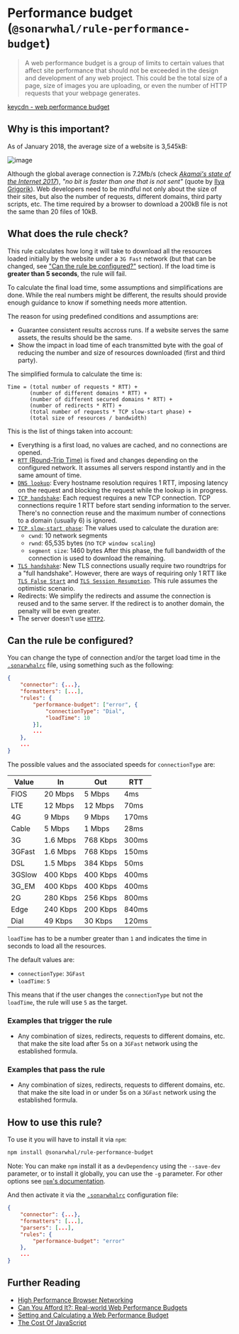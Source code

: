 # Performance budget (`@sonarwhal/rule-performance-budget`)

> A web performance budget is a group of limits to certain values that affect
> site performance that should not be exceeded in the design and development of
> any web project. This could be the total size of a page, size of images you
> are uploading, or even the number of HTTP requests that your webpage
> generates.

[keycdn - web performance budget][keycdn-wpb]

## Why is this important?

As of January 2018, the average size of a website is 3,545kB:

![image][average site size]

Although the global average connection is 7.2Mb/s (check [_Akamai's state of
the Internet 2017_][state of the internet]), _"no bit is faster than one that is
not sent"_ (quote by [Ilya Grigorik][faster bit]). Web developers need to be
mindful not only about the size of their sites, but also the number of
requests, different domains, third party scripts, etc. The time required by a
browser to download a 200kB file is not the same than 20 files of 10kB.

## What does the rule check?

This rule calculates how long it will take to download all the resources loaded
initially by the website under a `3G Fast` network (but that can be changed,
see ["Can the rule be configured?"][can be configured] section). If the load
time is **greater than 5 seconds**, the rule will fail.

To calculate the final load time, some assumptions and simplifications are
done. While the real numbers might be different, the results should provide
enough guidance to know if something needs more attention.

The reason for using predefined conditions and assumptions are:

* Guarantee consistent results accross runs. If a website serves the same
  assets, the results should be the same.
* Show the impact in load time of each transmitted byte with the goal of
  reducing the number and size of resources downloaded (first and third party).

The simplified formula to calculate the time is:

```text
Time = (total number of requests * RTT) +
       (number of different domains * RTT) +
       (number of different secured domains * RTT) +
       (number of redirects * RTT) +
       (total number of requests * TCP slow-start phase) +
       (total size of resources / bandwidth)
```

This is the list of things taken into account:

* Everything is a first load, no values are cached, and no connections are
  opened.
* [`RTT` (Round-Trip Time)][rtt] is fixed and changes depending on the
  configured network. It assumes all servers respond instantly and in the same
  amount of time.
* [`DNS lookup`][dns lookup]: Every hostname resolution requires 1 RTT,
  imposing latency on the request and blocking the request while the lookup is
  in progress.
* [`TCP handshake`][three-way handshake]: Each request requires a new TCP
  connection. TCP connections require 1 RTT before start sending information to
  the server. There's no connection reuse and the maximum number of connections
  to a domain (usually 6) is ignored.
* [`TCP slow-start phase`][slow-start phase]: The values used to calculate the
  duration are:
  * `cwnd`: 10 network segments
  * `rwnd`: 65,535 bytes (no `TCP window scaling`)
  * `segment size`: 1460 bytes
  After this phase, the full bandwidth of the connection is used to download
  the remaining.
* [`TLS handshake`][tls handshake]: New TLS connections usually require two
  roundtrips for a "full handshake". However, there are ways of requiring only
  1 RTT like [`TLS False Start`][tls false start] and [`TLS Session
  Resumption`][tls session resumption]. This rule assumes the optimistic
  scenario.
* Redirects: We simplify the redirects and assume the connection is reused and
  to the same server. If the redirect is to another domain, the penalty will be
  even greater.
* The server doesn't use [`HTTP2`][http2].

## Can the rule be configured?

You can change the type of connection and/or the target load time
in the [`.sonarwhalrc`][sonarwhalrc] file, using something such as
the following:

```json
{
    "connector": {...},
    "formatters": [...],
    "rules": {
        "performance-budget": ["error", {
            "connectionType": "Dial",
            "loadTime": 10
        }],
        ...
    },
    ...
}
```

The possible values and the associated speeds for `connectionType` are:

| Value  |       In |      Out |   RTT |
| -------|----------|----------|-------|
| FIOS   |  20 Mbps |   5 Mbps |   4ms |
| LTE    |  12 Mbps |  12 Mbps |  70ms |
| 4G     |   9 Mbps |   9 Mbps | 170ms |
| Cable  |   5 Mbps |   1 Mbps |  28ms |
| 3G     | 1.6 Mbps | 768 Kbps | 300ms |
| 3GFast | 1.6 Mbps | 768 Kbps | 150ms |
| DSL    | 1.5 Mbps | 384 Kbps |  50ms |
| 3GSlow | 400 Kbps | 400 Kbps | 400ms |
| 3G_EM  | 400 Kbps | 400 Kbps | 400ms |
| 2G     | 280 Kbps | 256 Kbps | 800ms |
| Edge   | 240 Kbps | 200 Kbps | 840ms |
| Dial   |  49 Kbps |  30 Kbps | 120ms |

`loadTime` has to be a number greater than `1` and indicates the time in
seconds to load all the resources.

The default values are:

* `connectionType`: `3GFast`
* `loadTime`: `5`

This means that if the user changes the `connectionType` but not the
`loadTime`, the rule will use `5` as the target.

### Examples that **trigger** the rule

* Any combination of sizes, redirects, requests to different domains, etc. that
  make the site load after 5s on a `3GFast` network using the established
  formula.

### Examples that **pass** the rule

* Any combination of sizes, redirects, requests to different domains, etc. that
  make the site load in or under 5s on a `3GFast` network using the established
  formula.

## How to use this rule?

To use it you will have to install it via `npm`:

```bash
npm install @sonarwhal/rule-performance-budget
```

Note: You can make `npm` install it as a `devDependency` using the `--save-dev`
parameter, or to install it globally, you can use the `-g` parameter. For
other options see
[`npm`'s documentation](https://docs.npmjs.com/cli/install).

And then activate it via the [`.sonarwhalrc`][sonarwhalrc]
configuration file:

```json
{
    "connector": {...},
    "formatters": [...],
    "parsers": [...],
    "rules": {
        "performance-budget": "error"
    },
    ...
}
```

## Further Reading

* [High Performance Browser Networking][hbpn]
* [Can You Afford It?: Real-world Web Performance Budgets][can you afford it]
* [Setting and Calculating a Web Performance Budget][keycdn-wpb]
* [The Cost Of JavaScript][cost of javascript]

<!-- Link labels -->

[average site size]: https://chart.googleapis.com/chart?chs=400x225&cht=p&chco=007099&chd=t:1818,70,98,504,120,851,27&chds=0,1818&chdlp=b&chdl=total%203545%20kB&chl=Images+-+1818+kB%7CHTML+-+70+kB%7CStylesheets+-+98+kB%7CScripts+-+504+kB%7CFonts+-+120+kB%7CVideo+-+851+kB%7COther+-+27+kB&chma=|5&chtt=Average+Bytes+per+Page+by+Content+Type
[can be configured]: #can-the-rule-be-configured
[can you afford it]: https://infrequently.org/2017/10/can-you-afford-it-real-world-web-performance-budgets/
[cost of javascript]: https://medium.com/dev-channel/the-cost-of-javascript-84009f51e99e
[dns lookup]: https://www.cloudflare.com/learning/dns/what-is-dns/
[faster bit]: https://hpbn.co/building-blocks-of-tcp/#tuning-application-behavior
[hbpn]: https://hpbn.co/
[http2]: https://hpbn.co/http2/
[keycdn-wpb]: https://www.keycdn.com/blog/web-performance-budget/
[rtt]: https://hpbn.co/primer-on-latency-and-bandwidth/#speed-of-light-and-propagation-latency
[slow-start phase]: https://hpbn.co/building-blocks-of-tcp/#slow-start
[sonarwhalrc]: https://sonarwhal.com/docs/user-guide/further-configuration/sonarwhalrc-formats/
[state of the internet]: https://www.akamai.com/us/en/multimedia/documents/state-of-the-internet/q1-2017-state-of-the-internet-connectivity-report.pdf
[tcp handshake]: https://hpbn.co/building-blocks-of-tcp/#three-way-handshake
[three-way handshake]: https://hpbn.co/building-blocks-of-tcp/#three-way-handshake
[tls false start]: https://hpbn.co/transport-layer-security-tls/#enable-tls-false-start
[tls handshake]: https://hpbn.co/transport-layer-security-tls/#tls-handshake
[tls session resumption]: https://hpbn.co/transport-layer-security-tls/#tls-session-resumption
